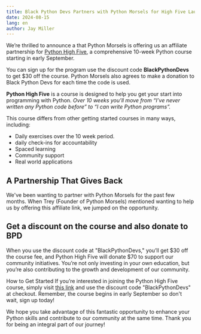 ```yaml
---
title: Black Python Devs Partners with Python Morsels for High Five Launch
date: 2024-08-15
lang: en
author: Jay Miller
---
```


We’re thrilled to announce a that Python Morsels is offering us an affiliate partnership for [Python High Five](https://www.pythonmorsels.com/high-five/), a comprehensive 10-week Python course starting in early September.

You can sign up for the program use the discount code **BlackPythonDevs** to get $30 off the course. Python Morsels also agrees to make a donation to Black Python Devs for each time the code is used.

**Python High Five** is a course is designed to help you get your start into programming with Python. _Over 10 weeks you’ll move from “I’ve never written any Python code before” to “I can write Python programs”._

This course differs from other getting started courses in many ways, including:

- Daily exercises over the 10 week period.
- daily check-ins for accountability
- Spaced learning
- Community support
- Real world applications

## A Partnership That Gives Back

We've been wanting to partner with Python Morsels for the past few months. When Trey (Founder of Python Morsels) mentioned wanting to help us by offering this affiliate link, we jumped on the opportunity.

## Get a discount on the course and also donate to BPD

When you use the discount code at "BlackPythonDevs," you’ll get $30 off the course fee, and Python High Five will donate $70 to support our community initiatives. You’re not only investing in your own education, but you’re also contributing to the growth and development of our community.

How to Get Started
If you’re interested in joining the Python High Five course, simply visit [this link](https://www.pythonmorsels.com/high-five/) and use the discount code "BlackPythonDevs" at checkout. Remember, the course begins in early September so don't wait, sign up today!

We hope you take advantage of this fantastic opportunity to enhance your Python skills and contribute to our community at the same time. Thank you for being an integral part of our journey!
